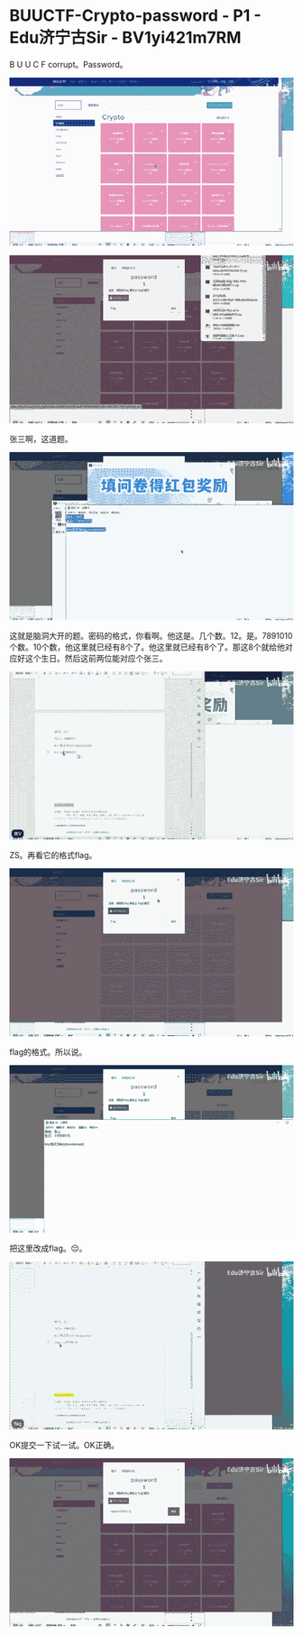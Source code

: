 # BUUCTF-Crypto-password - P1 - Edu济宁古Sir - BV1yi421m7RM

B U U C F corrupt。Password。

![](img/2e08955a2c65a6cd639e313481dbdeb1_1.png)

![](img/2e08955a2c65a6cd639e313481dbdeb1_2.png)

张三啊，这道题。

![](img/2e08955a2c65a6cd639e313481dbdeb1_4.png)

这就是脑洞大开的题。密码的格式，你看啊。他这是。几个数。12。是。7891010个数。10个数，他这里就已经有8个了。他这里就已经有8个了。那这8个就给他对应好这个生日。然后这前两位能对应个张三。



![](img/2e08955a2c65a6cd639e313481dbdeb1_6.png)

ZS。再看它的格式flag。

![](img/2e08955a2c65a6cd639e313481dbdeb1_8.png)

flag的格式。所以说。

![](img/2e08955a2c65a6cd639e313481dbdeb1_10.png)

把这里改成flag。😔。

![](img/2e08955a2c65a6cd639e313481dbdeb1_12.png)

OK提交一下试一试。OK正确。

![](img/2e08955a2c65a6cd639e313481dbdeb1_14.png)